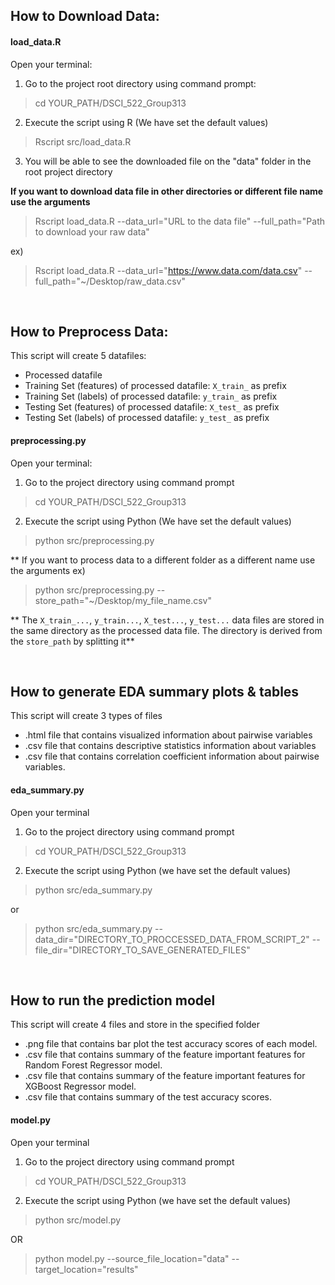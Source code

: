 ## How to Download Data:

#### load_data.R
Open your terminal:

1. Go to the project root directory using command prompt:

>  cd YOUR_PATH/DSCI_522_Group313


2. Execute the script using R (We have set the default values)

> Rscript src/load_data.R


3. You will be able to see the downloaded file on the "data" folder in the root project directory

**If you want to download data file in other directories or different file name use the arguments**

> Rscript load_data.R --data_url="URL to the data file"  --full_path="Path to download your raw data"

ex) 
> Rscript load_data.R --data_url="https://www.data.com/data.csv" --full_path="~/Desktop/raw_data.csv"

<br>

## How to Preprocess Data:

This script will create 5 datafiles:
- Processed datafile
- Training Set (features) of processed datafile: `X_train_` as prefix
- Training Set (labels) of processed datafile: `y_train_` as prefix
- Testing Set (features) of processed datafile: `X_test_` as prefix
- Testing Set (labels) of processed datafile: `y_test_` as prefix


#### preprocessing.py
Open your terminal:

1. Go to the project directory using command prompt

>  cd YOUR_PATH/DSCI_522_Group313

2. Execute the script using Python (We have set the default values)

> python src/preprocessing.py


** If you want to process data to a different folder as a different name use the arguments
ex)
> python src/preprocessing.py --store_path="~/Desktop/my_file_name.csv"

** The `X_train_...`, `y_train...`, `X_test...`, `y_test...` data files are stored in the same directory 
as the processed data file. The directory is derived from the `store_path` by splitting it** 
 
<br>

## How to generate EDA summary plots & tables

This script will create 3 types of files
- .html file that contains visualized information about pairwise variables
- .csv file that contains descriptive statistics information about variables
- .csv file that contains correlation coefficient information about pairwise variables.

#### eda_summary.py
Open your terminal

1. Go to the project directory using command prompt

> cd YOUR_PATH/DSCI_522_Group313

2. Execute the script using Python (we have set the default values)

> python src/eda_summary.py

or

> python src/eda_summary.py --data_dir="DIRECTORY_TO_PROCCESSED_DATA_FROM_SCRIPT_2" --file_dir="DIRECTORY_TO_SAVE_GENERATED_FILES"

<br>

## How to run the prediction model

This script will create 4 files and store in the specified folder
- .png file that contains bar plot the test accuracy scores of each model.
- .csv file that contains summary of the feature important features for Random Forest Regressor model.
- .csv file that contains summary of the feature important features for XGBoost Regressor model.
- .csv file that contains summary of the test accuracy scores.

#### model.py
Open your terminal

1. Go to the project directory using command prompt

> cd YOUR_PATH/DSCI_522_Group313

2. Execute the script using Python (we have set the default values)

> python src/model.py

OR

> python model.py --source_file_location="data" --target_location="results"


<br>
